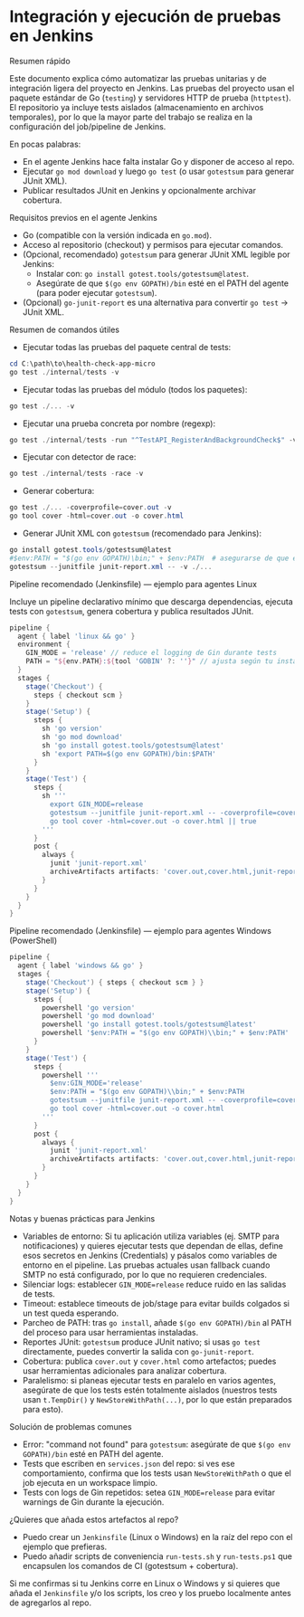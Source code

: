 # Integración y ejecución de pruebas en Jenkins

Resumen rápido

Este documento explica cómo automatizar las pruebas unitarias y de integración ligera del proyecto
en Jenkins. Las pruebas del proyecto usan el paquete estándar de Go (`testing`) y servidores HTTP de
prueba (`httptest`). El repositorio ya incluye tests aislados (almacenamiento en archivos temporales),
por lo que la mayor parte del trabajo se realiza en la configuración del job/pipeline de Jenkins.

En pocas palabras:
- En el agente Jenkins hace falta instalar Go y disponer de acceso al repo.
- Ejecutar `go mod download` y luego `go test` (o usar `gotestsum` para generar JUnit XML).
- Publicar resultados JUnit en Jenkins y opcionalmente archivar cobertura.

Requisitos previos en el agente Jenkins

- Go (compatible con la versión indicada en `go.mod`).
- Acceso al repositorio (checkout) y permisos para ejecutar comandos.
- (Opcional, recomendado) `gotestsum` para generar JUnit XML legible por Jenkins:
  - Instalar con: `go install gotest.tools/gotestsum@latest`.
  - Asegúrate de que `$(go env GOPATH)/bin` esté en el PATH del agente (para poder ejecutar `gotestsum`).
- (Opcional) `go-junit-report` es una alternativa para convertir `go test` -> JUnit XML.

Resumen de comandos útiles

- Ejecutar todas las pruebas del paquete central de tests:
```powershell
cd C:\path\to\health-check-app-micro
go test ./internal/tests -v
```

- Ejecutar todas las pruebas del módulo (todos los paquetes):
```powershell
go test ./... -v
```

- Ejecutar una prueba concreta por nombre (regexp):
```powershell
go test ./internal/tests -run "^TestAPI_RegisterAndBackgroundCheck$" -v
```

- Ejecutar con detector de race:
```powershell
go test ./internal/tests -race -v
```

- Generar cobertura:
```powershell
go test ./... -coverprofile=cover.out -v
go tool cover -html=cover.out -o cover.html
```

- Generar JUnit XML con `gotestsum` (recomendado para Jenkins):
```powershell
go install gotest.tools/gotestsum@latest
#$env:PATH = "$(go env GOPATH)\bin;" + $env:PATH  # asegurarse de que esté en PATH
gotestsum --junitfile junit-report.xml -- -v ./...
```

Pipeline recomendado (Jenkinsfile) — ejemplo para agentes Linux

Incluye un pipeline declarativo mínimo que descarga dependencias, ejecuta tests con `gotestsum`,
genera cobertura y publica resultados JUnit.

```groovy
pipeline {
  agent { label 'linux && go' }
  environment {
    GIN_MODE = 'release' // reduce el logging de Gin durante tests
    PATH = "${env.PATH}:${tool 'GOBIN' ?: ''}" // ajusta según tu instalación
  }
  stages {
    stage('Checkout') {
      steps { checkout scm }
    }
    stage('Setup') {
      steps {
        sh 'go version'
        sh 'go mod download'
        sh 'go install gotest.tools/gotestsum@latest'
        sh 'export PATH=$(go env GOPATH)/bin:$PATH'
      }
    }
    stage('Test') {
      steps {
        sh '''
          export GIN_MODE=release
          gotestsum --junitfile junit-report.xml -- -coverprofile=cover.out -v ./...
          go tool cover -html=cover.out -o cover.html || true
        '''
      }
      post {
        always {
          junit 'junit-report.xml'
          archiveArtifacts artifacts: 'cover.out,cover.html,junit-report.xml', fingerprint: true
        }
      }
    }
  }
}
```

Pipeline recomendado (Jenkinsfile) — ejemplo para agentes Windows (PowerShell)

```groovy
pipeline {
  agent { label 'windows && go' }
  stages {
    stage('Checkout') { steps { checkout scm } }
    stage('Setup') {
      steps {
        powershell 'go version'
        powershell 'go mod download'
        powershell 'go install gotest.tools/gotestsum@latest'
        powershell '$env:PATH = "$(go env GOPATH)\\bin;" + $env:PATH'
      }
    }
    stage('Test') {
      steps {
        powershell '''
          $env:GIN_MODE='release'
          $env:PATH = "$(go env GOPATH)\\bin;" + $env:PATH
          gotestsum --junitfile junit-report.xml -- -coverprofile=cover.out -v ./...
          go tool cover -html=cover.out -o cover.html
        '''
      }
      post {
        always {
          junit 'junit-report.xml'
          archiveArtifacts artifacts: 'cover.out,cover.html,junit-report.xml'
        }
      }
    }
  }
}
```

Notas y buenas prácticas para Jenkins

- Variables de entorno: Si tu aplicación utiliza variables (ej. SMTP para notificaciones) y quieres
  ejecutar tests que dependan de ellas, define esos secretos en Jenkins (Credentials) y pásalos como
  variables de entorno en el pipeline. Las pruebas actuales usan fallback cuando SMTP no está configurado,
  por lo que no requieren credenciales.
- Silenciar logs: establecer `GIN_MODE=release` reduce ruido en las salidas de tests.
- Timeout: establece timeouts de job/stage para evitar builds colgados si un test queda esperando.
- Parcheo de PATH: tras `go install`, añade `$(go env GOPATH)/bin` al PATH del proceso para usar herramientas instaladas.
- Reportes JUnit: `gotestsum` produce JUnit nativo; si usas `go test` directamente, puedes convertir la salida con `go-junit-report`.
- Cobertura: publica `cover.out` y `cover.html` como artefactos; puedes usar herramientas adicionales para analizar cobertura.
- Paralelismo: si planeas ejecutar tests en paralelo en varios agentes, asegúrate de que los tests estén totalmente aislados
  (nuestros tests usan `t.TempDir()` y `NewStoreWithPath(...)`, por lo que están preparados para esto).

Solución de problemas comunes

- Error: "command not found" para `gotestsum`: asegúrate de que `$(go env GOPATH)/bin` esté en PATH del agente.
- Tests que escriben en `services.json` del repo: si ves ese comportamiento, confirma que los tests usan `NewStoreWithPath`
  o que el job ejecuta en un workspace limpio.
- Tests con logs de Gin repetidos: setea `GIN_MODE=release` para evitar warnings de Gin durante la ejecución.

¿Quieres que añada estos artefactos al repo?

- Puedo crear un `Jenkinsfile` (Linux o Windows) en la raíz del repo con el ejemplo que prefieras.
- Puedo añadir scripts de conveniencia `run-tests.sh` y `run-tests.ps1` que encapsulen los comandos de CI (gotestsum + cobertura).

Si me confirmas si tu Jenkins corre en Linux o Windows y si quieres que añada el `Jenkinsfile` y/o los scripts,
los creo y los pruebo localmente antes de agregarlos al repo.

